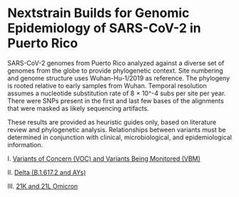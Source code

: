 # Nextstrain Builds for Genomic Epidemiology of SARS-CoV-2 in Puerto Rico
SARS-CoV-2 genomes from Puerto Rico analyzed against a diverse set of genomes from the globe to provide phylogenetic context. Site numbering and genome structure uses Wuhan-Hu-1/2019 as reference. The phylogeny is rooted relative to early samples from Wuhan. Temporal resolution assumes a nucleotide substitution rate of 8 × 10^-4 subs per site per year. There were SNPs present in the first and last few bases of the alignments that were masked as likely sequencing artifacts. 

These results are provided as heuristic guides only, based on literature review and phylogenetic analysis. Relationships between variants must be determined in conjunction with clinical, microbiological, and epidemiological information.

I. [Variants of Concern (VOC) and Variants Being Monitored (VBM)](https://nextstrain.org/community/arodzh-sudo/ncov-puertorico/Puerto-Rico/?f_country=Puerto%20Rico)

II. [Delta (B.1.617.2 and AYs)](https://nextstrain.org/community/arodzh-sudo/ncov-puertorico/Puerto-Rico/Delta?f_country=Puerto%20Rico&label=clade:21A%20%28Delta%29&m=div)

III. [21K and 21L Omicron](https://nextstrain.org/community/arodzh-sudo/ncov-puertorico/Puerto-Rico/Omicron?f_country=Puerto%20Rico&label=clade:21M%20%28Omicron%29&m=div)


